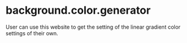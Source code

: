 # background.color.generator
User can use this website to get the setting of the linear gradient color settings of their own.
